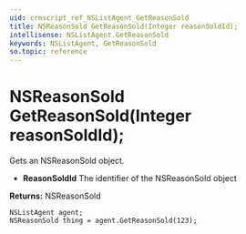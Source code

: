 ```yaml
---
uid: crmscript_ref_NSListAgent_GetReasonSold
title: NSReasonSold GetReasonSold(Integer reasonSoldId);
intellisense: NSListAgent.GetReasonSold
keywords: NSListAgent, GetReasonSold
so.topic: reference
---
```


# NSReasonSold GetReasonSold(Integer reasonSoldId);

Gets an NSReasonSold object.

* **ReasonSoldId** The identifier of the NSReasonSold object

**Returns:** NSReasonSold

```crmscript
NSListAgent agent;
NSReasonSold thing = agent.GetReasonSold(123);
```

